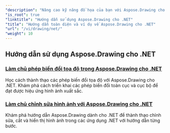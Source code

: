 ```yaml
---
"description": "Nâng cao kỹ năng đồ họa của bạn với Aspose.Drawing cho .NET. Từ các phép biến đổi tọa độ chính xác đến văn bản và phông chữ động, các hướng dẫn của chúng tôi khai phá toàn bộ tiềm năng của đồ họa."
"is_root": true
"linktitle": "Hướng dẫn sử dụng Aspose.Drawing cho .NET"
"title": "Hướng dẫn toàn diện và ví dụ về Aspose.Drawing cho .NET"
"url": "/vi/drawing/net/"
"weight": 10
---
```


## Hướng dẫn sử dụng Aspose.Drawing cho .NET
### [Làm chủ phép biến đổi tọa độ trong Aspose.Drawing cho .NET](./transformations/)
Học cách thành thạo các phép biến đổi tọa độ với Aspose.Drawing cho .NET. Khám phá cách triển khai các phép biến đổi toàn cục và cục bộ để đạt được hiệu ứng hình ảnh xuất sắc.
### [Làm chủ chỉnh sửa hình ảnh với Aspose.Drawing cho .NET](./master-image-editing/)
Khám phá hướng dẫn Aspose.Drawing dành cho .NET để thành thạo chỉnh sửa, cắt và hiển thị hình ảnh trong các ứng dụng .NET với hướng dẫn từng bước.